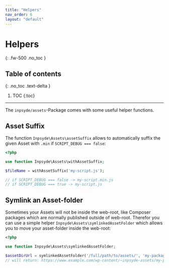 ```yaml
---
title: "Helpers"
nav_order: 6
layout: "default"
---
```

# Helpers
{: .fw-500 .no_toc }

## Table of contents
{: .no_toc .text-delta }
1. TOC
{:toc}
---

The `inpsyde/assets`-Package comes with some useful helper functions.

## Asset Suffix

The function `Inpsyde\Assets\assetSuffix` allows to automatically suffix the given Asset with `.min` if `SCRIPT_DEBUG === false`:

```php
<?php

use function Inpsyde\Assets\withAssetSuffix;

$fileName = withAssetSuffix('my-script.js');

// if SCRIPT_DEBUG === false -> my-script.min.js
// if SCRIPT_DEBUG === true -> my-script.js
```


## Symlink an Asset-folder

Sometimes your Assets will not be inside the web-root, like Composer packages which are normally published outside of web-root.
Therefor you can use a simple helper `Inpsyde\Assets\symlinkedAssetFolder` which allows you to move your asset-folder inside the web-root:

```php
<?php

use function Inpsyde\Assets\symlinkedAssetFolder;

$assetDirUrl = symlinkedAssetFolder('/full/path/to/assets/', 'my-package');
// will return: https://www.example.com/wp-content/~inpsyde-assets/my-package/
```
